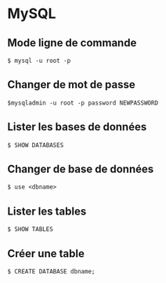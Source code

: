 # MySQL

## Mode ligne de commande 

```$ mysql -u root -p```

## Changer de mot de passe

```$mysqladmin -u root -p password NEWPASSWORD```

## Lister les bases de données

```$ SHOW DATABASES```

## Changer de base de données

```
$ use <dbname>
```
## Lister les tables

```
$ SHOW TABLES
```

## Créer une table

```
$ CREATE DATABASE dbname;
```